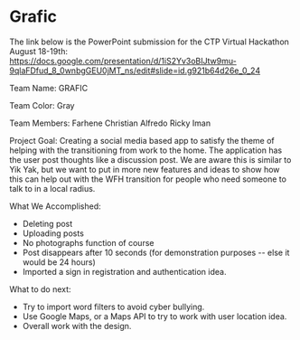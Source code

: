 # Grafic

The link below is the PowerPoint submission for the CTP Virtual Hackathon August 18-19th:
https://docs.google.com/presentation/d/1iS2Yv3oBIJtw9mu-9qlaFDfud_8_0wnbgGEU0jMT_ns/edit#slide=id.g921b64d26e_0_24

Team Name: GRAFIC

Team Color: Gray

Team Members:
Farhene
Christian
Alfredo
Ricky
Iman

Project Goal: Creating a social media based app to satisfy the theme of helping with the transitioning from work to the home. The application has the user post thoughts like a discussion post. We are aware this is similar to Yik Yak, but we want to put in more new features and ideas to show how this can help out with the WFH transition for people who need someone to talk to in a local radius.


What We Accomplished:
- Deleting post
- Uploading posts
- No photographs function of course
- Post disappears after 10 seconds (for demonstration purposes -- else it would be 24 hours)
- Imported a sign in registration and authentication idea.


What to do next:

- Try to import word filters to avoid cyber bullying.
- Use Google Maps, or a Maps API to try to work with user location idea.
- Overall work with the design.
